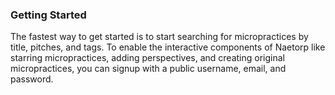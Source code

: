 ### Getting Started

The fastest way to get started is to start searching for micropractices by title, pitches, and tags. To enable the interactive components of Naetorp like starring micropractices, adding perspectives, and creating original micropractices, you can signup with a public username, email, and password.
